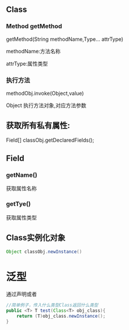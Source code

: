 ## Class

### Method getMethod

getMethod(String methodName,Type... attrType)

methodName:方法名称

attrType:属性类型

### 执行方法

methodObj.invoke(Object,value)

Object 执行方法对象,对应方法参数

## 获取所有私有属性:

Field[] classObj.getDeclaredFields();

## Field

### getName()

获取属性名称

### getTye()

获取属性类型

## Class实例化对象

```java
Object classObj.newInstance()
```

# 泛型

通过<T>声明或者

```java
//简单例子，传入什么类型Class返回什么类型
public <T> T test(Class<T> obj_class){
    return (T)obj_class.newInstance();
}
```



















